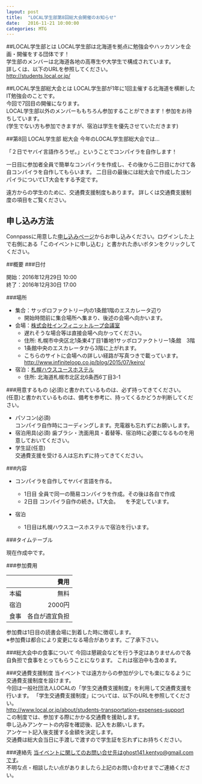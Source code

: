 ```yaml
---
layout: post
title:  "LOCAL学生部第8回総大会開催のお知らせ"
date:   2016-11-21 10:00:00
categories: MTG
---
```


##LOCAL学生部とは
LOCAL学生部は北海道を拠点に勉強会やハッカソンを企画・開催をする団体です！  
学生部のメンバーは北海道各地の高専生や大学生で構成されています。  
詳しくは、以下のURLを参照してください。  
http://students.local.or.jp/

##LOCAL学生部総大会とは
LOCAL学生部が1年に1回主催する北海道を横断したIT勉強会のことです。  
今回で7回目の開催になります。  
LOCAL学生部以外のメンバーももちろん参加することができます！参加をお待ちしています。  
(学生でない方も参加できますが、宿泊は学生を優先させていただきます)  

##第8回 LOCAL学生部 総大会
今年のLOCAL学生部総大会では...

「２日でヤバイ言語作ろうぜ。」ということでコンパイラを自作します！  

一日目に参加者全員で簡単なコンパイラを作成し、その後から二日目にかけて各自コンパイラを自作してもらいます。
二日目の最後には総大会で作成したコンパイラについてLT大会をする予定です。

遠方からの学生のために、交通費支援制度もあります。
詳しくは交通費支援制度の項目をご覧ください。

## 申し込み方法
Connpassに用意した[申し込みページ](http://connpass.com/event/45112/)からお申し込みください。ログインした上で右側にある「このイベントに申し込む」と書かれた赤いボタンをクリックしてください。

##概要
###日付

開始：2016年12月29日 10:00  
終了：2016年12月30日 17:00

###場所
- 集合：サッポロファクトリー内の1条館1階のエスカレータ辺り
    - 開始時間前に集合場所へ集まり、後述の会場へ向かいます。
- 会場：[株式会社インフィニットループ会議室](http://u222u.info/mLc0 "GoogleMapへ移動します")
    - 遅れそうな場合等は直接会場へ向かってください。
    - 住所: 札幌市中央区北1条東4丁目1番地1サッポロファクトリー1条館　3階
    - 1条館中央のエスカレータから3階に上がれます。
    - こちらのサイトに会場への詳しい経路が写真つきで載っています。
    　http://www.infiniteloop.co.jp/blog/2015/07/keiro/
- 宿泊：[札幌ハウスユースホステル](http://u222u.info/mLc4 "GoogleMapへ移動します")
    - 住所: 北海道札幌市北区北6条西6丁目3-1

###用意するもの
(必須)と書かれているものは、必ず持ってきてください。  
(任意)と書かれているものは、備考を参考に、持ってくるかどうか判断してください。

- パソコン(必須)  
コンパイラ自作時にコーディングします。充電器も忘れずにお願いします。
- 宿泊用具(必須)
歯ブラシ・洗面用具・着替等、宿泊時に必要になるものを用意しておいてください。
- 学生証(任意)  
交通費支援を受ける人は忘れずに持ってきてください。

###内容
- コンパイラを自作してヤバイ言語を作る。
    - 1日目 全員で同一の簡易コンパイラを作成。その後は各自で作成
    - 2日目 コンパイラ自作の続き。LT大会。
　を予定しています。

- 宿泊  
	- 1日目は札幌ハウスユースホステルで宿泊を行います。



###タイムテーブル

現在作成中です。

###参加費用

|            |     費用    |
|:----------:|------------:|
| 本編       |        無料 |
| 宿泊       |      2000円 |
| 食事   | 各自が適宜負担 |

参加費は1日目の読書会場に到着した時に徴収します。  
※参加費は都合により変更になる場合があります。ご了承下さい。  

###総大会中の食事について
今回は懇親会などを行う予定はありませんので各自負担で食事をとってもらうことになります。
これは宿泊中も含めます。


###交通費支援制度
当イベントでは遠方からの参加が少しでも楽になるように交通費支援制度を設けます。  
今回は一般社団法人LOCALの「学生交通費支援制度」を利用して交通費支援を行います。
「学生交通費支援制度」については、以下のURLを参照してください。  
http://www.local.or.jp/about/students-transportation-expenses-support  
この制度では、参加する際にかかる交通費を援助します。  
申し込みアンケートの内容を確認後、記入をお願いします。  
アンケート記入後支援する金額を決定します。  
交通費は総大会当日に手渡しで渡すので学生証を忘れずにお持ちください。

###連絡先
当イベントに関してのお問い合せ先はghost141.kentyo@gmail.comです。  
不明な点・相談したい点がありましたら上記のお問い合わせまでご連絡ください。

